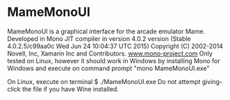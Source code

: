 # MameMonoUI
MameMonoUI is a graphical interface for the arcade emulator Mame.
Developed in Mono JIT compiler in version 4.0.2 version (Stable 4.0.2.5/c99aa0c Wed Jun 24 10:04:37 UTC 2015)
Copyright (C) 2002-2014 Novell, Inc, Xamarin Inc and Contributors. www.mono-project.com
Only tested on Linux, however it should work in Windows by installing Mono for Windows and execute on command prompt "mono MameMonoUI.exe"

On Linux, execute on terminal $ ./MameMonoUI.exe
Do not attempt giving-click the file if you have Wine installed.
